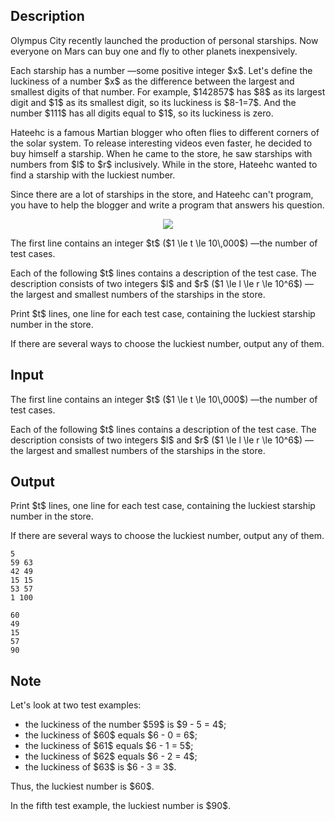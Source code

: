 ## Description

<div><p>Olympus City recently launched the production of personal starships. Now everyone on Mars can buy one and fly to other planets inexpensively.</p><p>Each starship has a number&nbsp;—some positive integer $x$. Let's define the <span class="tex-font-style-it">luckiness</span> of a number $x$ as the difference between the largest and smallest digits of that number. For example, $142857$ has $8$ as its largest digit and $1$ as its smallest digit, so its luckiness is $8-1=7$. And the number $111$ has all digits equal to $1$, so its luckiness is zero.</p><p>Hateehc is a famous Martian blogger who often flies to different corners of the solar system. To release interesting videos even faster, he decided to buy himself a starship. When he came to the store, he saw starships with numbers from $l$ to $r$ inclusively. While in the store, Hateehc wanted to find a starship with the luckiest number.</p><p>Since there are a lot of starships in the store, and Hateehc can't program, you have to help the blogger and write a program that answers his question.</p><center> <img class="tex-graphics" src="file://hHn5ilbc.png" style="max-width: 100.0%;max-height: 100.0%;"> </center></div><div class="input-specification"><p>The first line contains an integer $t$ ($1 \le t \le 10\,000$)&nbsp;—the number of test cases.</p><p>Each of the following $t$ lines contains a description of the test case. The description consists of two integers $l$ and $r$ ($1 \le l \le r \le 10^6$)&nbsp;— the largest and smallest numbers of the starships in the store.</p></div><div class="output-specification"><p>Print $t$ lines, one line for each test case, containing the luckiest starship number in the store.</p><p>If there are several ways to choose the luckiest number, output any of them.</p></div>

## Input

<p>The first line contains an integer $t$ ($1 \le t \le 10\,000$)&nbsp;—the number of test cases.</p><p>Each of the following $t$ lines contains a description of the test case. The description consists of two integers $l$ and $r$ ($1 \le l \le r \le 10^6$)&nbsp;— the largest and smallest numbers of the starships in the store.</p>

## Output

<p>Print $t$ lines, one line for each test case, containing the luckiest starship number in the store.</p><p>If there are several ways to choose the luckiest number, output any of them.</p>





```input1|2,4,6
5
59 63
42 49
15 15
53 57
1 100
```




```output1
60
49
15
57
90
```



## Note

<p>Let's look at two test examples: </p><ul> <li> the luckiness of the number $59$ is $9 - 5 = 4$; </li><li> the luckiness of $60$ equals $6 - 0 = 6$; </li><li> the luckiness of $61$ equals $6 - 1 = 5$; </li><li> the luckiness of $62$ equals $6 - 2 = 4$; </li><li> the luckiness of $63$ is $6 - 3 = 3$. </li></ul> Thus, the luckiest number is $60$.<p>In the fifth test example, the luckiest number is $90$.</p>
